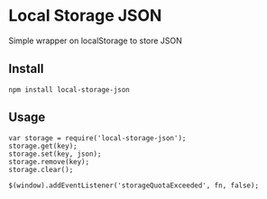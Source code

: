 Local Storage JSON
==================

Simple wrapper on localStorage to store JSON

## Install

    npm install local-storage-json


## Usage

    var storage = require('local-storage-json');
    storage.get(key);
    storage.set(key, json);
    storage.remove(key);
    storage.clear();
    
    $(window).addEventListener('storageQuotaExceeded', fn, false);